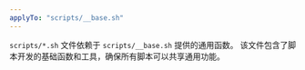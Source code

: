 ```yaml
---
applyTo: "scripts/__base.sh"
---
```


`scripts/*.sh` 文件依赖于 `scripts/__base.sh` 提供的通用函数。
该文件包含了脚本开发的基础函数和工具，确保所有脚本可以共享通用功能。
